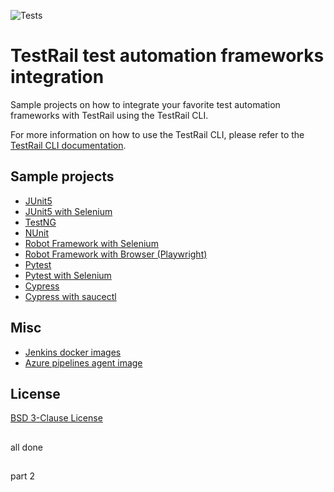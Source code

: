 ![Tests](https://github.com/gurock/automation-frameworks-integration/actions/workflows/run-all.yml/badge.svg)

# TestRail test automation frameworks integration
Sample projects on how to integrate your favorite test automation frameworks with TestRail using the TestRail CLI.

For more information on how to use the TestRail CLI, please refer to the [TestRail CLI documentation](https://support.gurock.com/hc/en-us/articles/7146548750868).

## Sample projects

- [JUnit5](https://github.com/gurock/automation-frameworks-integration/blob/main/samples/java/junit5)
- [JUnit5 with Selenium](https://github.com/gurock/automation-frameworks-integration/blob/main/samples/java/junit5-selenium)
- [TestNG](https://github.com/gurock/automation-frameworks-integration/blob/main/samples/java/testng)
- [NUnit](https://github.com/gurock/automation-frameworks-integration/blob/main/samples/dotnet/nunit)
- [Robot Framework with Selenium](https://github.com/gurock/automation-frameworks-integration/tree/main/samples/robotframework/robotframework-selenium)
- [Robot Framework with Browser (Playwright)](https://github.com/gurock/automation-frameworks-integration/tree/main/samples/robotframework/robotframework-browser)
- [Pytest](https://github.com/gurock/automation-frameworks-integration/tree/main/samples/python/pytest)
- [Pytest with Selenium](https://github.com/gurock/automation-frameworks-integration/tree/main/samples/python/pytest-selenium)
- [Cypress](https://github.com/gurock/automation-frameworks-integration/tree/main/samples/javascript/cypress)
- [Cypress with saucectl](https://github.com/gurock/automation-frameworks-integration/tree/main/samples/javascript/cypress-saucectl)

## Misc

- [Jenkins docker images](https://github.com/gurock/automation-frameworks-integration/blob/main/misc/jenkins-docker)
- [Azure pipelines agent image](https://github.com/gurock/automation-frameworks-integration/blob/main/misc/azure-pipelines-agent-docker)

## License
[BSD 3-Clause License](https://github.com/gurock/automation-frameworks-integration/tree/main/LICENSE.md)


##
all done


##
part 2